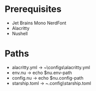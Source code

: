 # Prerequisites
- Jet Brains Mono NerdFont
- Alacritty 
- Nushell

# Paths
- alacritty.yml -> ~\configs\alacritty.yml
- env.nu -> echo $nu.env-path
- config.nu -> echo $nu.config-path
- starship.toml -> ~\.config\starship.toml